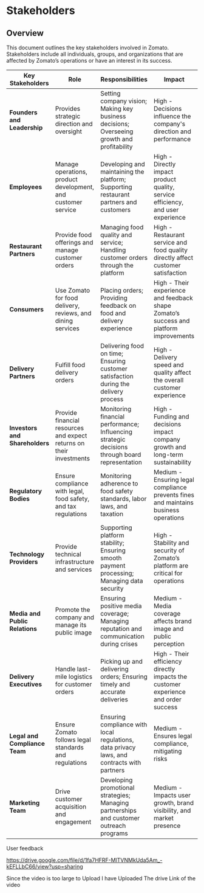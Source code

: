 
# Stakeholders

## Overview
This document outlines the key stakeholders involved in Zomato. Stakeholders include all individuals, groups, and organizations that are affected by Zomato’s operations or have an interest in its success.

| Key Stakeholders                | Role                                                                 | Responsibilities                                                                                                | Impact                                                                       |
|----------------------------------|----------------------------------------------------------------------|-----------------------------------------------------------------------------------------------------------------|------------------------------------------------------------------------------|
| **Founders and Leadership**      | Provides strategic direction and oversight                            | Setting company vision; Making key business decisions; Overseeing growth and profitability                      | High - Decisions influence the company's direction and performance           |
| **Employees**                    | Manage operations, product development, and customer service         | Developing and maintaining the platform; Supporting restaurant partners and customers                           | High - Directly impact product quality, service efficiency, and user experience |
| **Restaurant Partners**          | Provide food offerings and manage customer orders                    | Managing food quality and service; Handling customer orders through the platform                                | High - Restaurant service and food quality directly affect customer satisfaction |
| **Consumers**                    | Use Zomato for food delivery, reviews, and dining services            | Placing orders; Providing feedback on food and delivery experience                                               | High - Their experience and feedback shape Zomato’s success and platform improvements |
| **Delivery Partners**            | Fulfill food delivery orders                                          | Delivering food on time; Ensuring customer satisfaction during the delivery process                             | High - Delivery speed and quality affect the overall customer experience      |
| **Investors and Shareholders**   | Provide financial resources and expect returns on their investments   | Monitoring financial performance; Influencing strategic decisions through board representation                   | High - Funding and decisions impact company growth and long-term sustainability |
| **Regulatory Bodies**            | Ensure compliance with legal, food safety, and tax regulations        | Monitoring adherence to food safety standards, labor laws, and taxation                                          | Medium - Ensuring legal compliance prevents fines and maintains business operations |
| **Technology Providers**         | Provide technical infrastructure and services                        | Supporting platform stability; Ensuring smooth payment processing; Managing data security                        | High - Stability and security of Zomato’s platform are critical for operations |
| **Media and Public Relations**   | Promote the company and manage its public image                       | Ensuring positive media coverage; Managing reputation and communication during crises                            | Medium - Media coverage affects brand image and public perception             |
| **Delivery Executives**          | Handle last-mile logistics for customer orders                        | Picking up and delivering orders; Ensuring timely and accurate deliveries                                        | High - Their efficiency directly impacts the customer experience and order success |
| **Legal and Compliance Team**    | Ensure Zomato follows legal standards and regulations                 | Ensuring compliance with local regulations, data privacy laws, and contracts with partners                       | Medium - Ensures legal compliance, mitigating risks                          |
| **Marketing Team**               | Drive customer acquisition and engagement                            | Developing promotional strategies; Managing partnerships and customer outreach programs                         | Medium - Impacts user growth, brand visibility, and market presence           |

User feedback

https://drive.google.com/file/d/1fa7HFRF-MlTVNMkUda5Am_-kEFLLbC66/view?usp=sharing

Since the video is too large to Upload I have Uploaded The drive Link of the video
